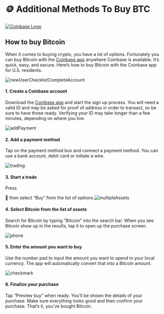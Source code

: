 # 🪙 Additional Methods To Buy BTC

[![Coinbase Logo](https://images.ctfassets.net/q5ulk4bp65r7/3TBS4oVkD1ghowTqVQJlqj/2dfd4ea3b623a7c0d8deb2ff445dee9e/Consumer\_Wordmark.svg)](https://www.coinbase.com/)

## How to buy Bitcoin

When it comes to buying crypto, you have a lot of options. Fortunately you can buy Bitcoin with the [Coinbase app](https://www.coinbase.com/signup) anywhere Coinbase is available. It’s quick, easy, and secure. Here’s how to buy Bitcoin with the Coinbase app for U.S. residents.

![newUserChecklistCompleteAccount](https://static-assets.coinbase.com/design-system/illustrations/light/newUserChecklistCompleteAccount-1.svg)

#### 1. Create a Coinbase account

Download the [Coinbase app](https://www.coinbase.com/signup) and start the sign up process. You will need a valid ID and may be asked for proof of address in order to transact, so be sure to have those ready. Verifying your ID may take longer than a few minutes, depending on where you live.

![addPayment](https://static-assets.coinbase.com/design-system/illustrations/light/addPayment-1.svg)

#### 2. Add a payment method

Tap on the payment method box and connect a payment method. You can use a bank account, debit card or initiate a wire.

![trading](https://static-assets.coinbase.com/design-system/illustrations/light/trading-1.svg)

#### 3. Start a trade

Press&#x20;

 then select “Buy” from the list of options.![multipleAssets](https://static-assets.coinbase.com/design-system/illustrations/light/multipleAssets-1.svg)

#### 4. Select Bitcoin from the list of assets

Search for Bitcoin by typing "Bitcoin" into the search bar. When you see Bitcoin show up in the results, tap it to open up the purchase screen.

![phone](https://static-assets.coinbase.com/design-system/illustrations/light/phone-1.svg)

#### 5. Enter the amount you want to buy

Use the number pad to input the amount you want to spend in your local currency. The app will automatically convert that into a Bitcoin amount.

![checkmark](https://static-assets.coinbase.com/design-system/illustrations/light/checkmark-1.svg)

#### 6. Finalize your purchase

Tap “Preview buy” when ready. You’ll be shown the details of your purchase. Make sure everything looks good and then confirm your purchase. That’s it, you’ve bought Bitcoin.
